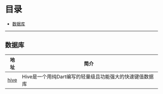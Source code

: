 # 目录
* [数据库](#Database)
---
## <a id="Database"></a>数据库
地址 | 简介
------- | -------
[hive](https://github.com/hivedb/hive)|Hive是一个用纯Dart编写的轻量级且功能强大的快速键值数据库


